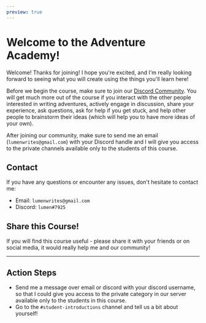 ```yaml
---
preview: true
---
```


# Welcome to the Adventure Academy!
Welcome! Thanks for joining! I hope you're excited, and I'm really looking forward to seeing what you will create using the things you'll learn here!

Before we begin the course, make sure to join our [Discord Community](https://discord.gg/JZmXfWD85D). You will get much more out of the course if you interact with the other people interested in writing adventures, actively engage in discussion, share your experience, ask questions, ask for help if you get stuck, and help other people to brainstorm their ideas (which will help you to have more ideas of your own).

After joining our community, make sure to send me an email (`lumenwrites@gmail.com`) with your Discord handle and I will give you access to the private channels available only to the students of this course.

## Contact
If you have any questions or encounter any issues, don't hesitate to contact me:
- Email: `lumenwrites@gmail.com`
- Discord: `lumen#7925`

## Share this Course!
If you will find this course useful - please share it with your friends or on social media, it would really help me and our community!

---
## Action Steps
- Send me a message over email or discord with your discord username, so that I could give you access to the private category in our server available only to the students in this course.
- Go to the `#student-introductions` channel and tell us a bit about yourself!


<!--
My goal in this course is to give you a straightforward step-by-step guide to creating your own adventures. By the end of this course you will have a creative process you can use to go from a blank page to a complete adventure you can run for your players or publish.
-->






